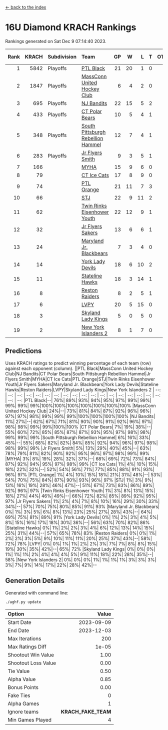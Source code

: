 [<- back to the index](readme.md)
# 16U Diamond KRACH Rankings
Rankings generated on Sat Dec  9 07:14:40 2023.

Rank|KRACH|Subdivision|Team|GP|W|L|T|OTW|OTL|SoS|Exp Wins|Win Diff
---:|---:|:---|:---|---:|---:|---:|---:|---:|---:|---:|---:|---:
1|5842|Playoffs|[PTL Black](https://gamesheetstats.com/seasons/3663/teams/140833/schedule)|21|20|1|0|2|0|359|20.8|-0.0
2|1847|Playoffs|[MassConn United Hockey Club](https://gamesheetstats.com/seasons/3663/teams/140835/schedule)|6|4|2|0|0|0|1891|4.8|-0.0
3|695|Playoffs|[NJ Bandits](https://gamesheetstats.com/seasons/3663/teams/140836/schedule)|22|15|5|2|0|2|791|16.8|-0.0
4|433|Playoffs|[CT Polar Bears](https://gamesheetstats.com/seasons/3663/teams/140834/schedule)|10|5|4|1|0|0|1286|6.3|-0.0
5|348|Playoffs|[South Pittsburgh Rebellion Hammel](https://gamesheetstats.com/seasons/3663/teams/140839/schedule)|12|7|4|1|0|0|1040|8.4|0.0
6|283|Playoffs|[Jr Flyers Smith](https://gamesheetstats.com/seasons/3663/teams/140837/schedule)|9|3|5|1|1|2|1478|4.3|-0.0
7|166||[MYHA](https://gamesheetstats.com/seasons/3663/teams/140838/schedule)|15|9|6|0|0|0|877|9.9|0.0
8|79||[CT Ice Cats](https://gamesheetstats.com/seasons/3663/teams/140846/schedule)|17|8|9|0|0|1|659|8.9|0.0
9|74||[PTL Orange](https://gamesheetstats.com/seasons/3663/teams/140842/schedule)|21|11|7|3|1|0|85|13.4|0.0
10|66||[STJ](https://gamesheetstats.com/seasons/3663/teams/140841/schedule)|22|9|11|2|0|1|897|10.9|0.0
11|62||[Twin Rinks Eisenhower Youth](https://gamesheetstats.com/seasons/3663/teams/140847/schedule)|22|12|9|1|3|0|102|13.4|0.0
12|32||[Jr Flyers Sakers](https://gamesheetstats.com/seasons/3663/teams/140843/schedule)|13|6|6|1|2|0|85|7.4|0.0
13|24||[Maryland Jr. Blackbears](https://gamesheetstats.com/seasons/3663/teams/140848/schedule)|7|3|4|0|0|1|791|3.9|0.0
14|14||[York Lady Devils](https://gamesheetstats.com/seasons/3663/teams/140845/schedule)|18|6|10|2|0|2|352|7.9|0.0
15|11||[Stateline Hawks](https://gamesheetstats.com/seasons/3663/teams/140840/schedule)|18|3|14|1|0|1|1059|4.4|0.0
16|8||[Reston Raiders](https://gamesheetstats.com/seasons/3663/teams/140850/schedule)|8|2|5|1|1|0|25|3.4|0.0
17|6||[LVPY](https://gamesheetstats.com/seasons/3663/teams/140844/schedule)|20|5|15|0|0|0|94|5.9|0.0
18|3||[Skyland Lady Kings](https://gamesheetstats.com/seasons/3663/teams/140849/schedule)|5|0|5|0|0|0|48|0.9|0.0
19|2||[New York Islanders 2](https://gamesheetstats.com/seasons/3663/teams/140851/schedule)|8|1|7|0|0|0|33|1.9|0.0

## Predictions
Uses KRACH ratings to predict winning percentage of each team (row) against each opponent (column).
||PTL Black|MassConn United Hockey Club|NJ Bandits|CT Polar Bears|South Pittsburgh Rebellion Hammel|Jr Flyers Smith|MYHA|CT Ice Cats|PTL Orange|STJ|Twin Rinks Eisenhower Youth|Jr Flyers Sakers|Maryland Jr. Blackbears|York Lady Devils|Stateline Hawks|Reston Raiders|LVPY|Skyland Lady Kings|New York Islanders 2
| --: | --: | --: | --: | --: | --: | --: | --: | --: | --: | --: | --: | --: | --: | --: | --: | --: | --: | --: | --: 
|PTL Black|--| 76%| 89%| 93%| 94%| 95%| 97%| 99%| 99%| 99%| 99%| 99%|100%|100%|100%|100%|100%|100%|100%
|MassConn United Hockey Club| 24%|--| 73%| 81%| 84%| 87%| 92%| 96%| 96%| 97%| 97%| 98%| 99%| 99%| 99%|100%|100%|100%|100%
|NJ Bandits| 11%| 27%|--| 62%| 67%| 71%| 81%| 90%| 90%| 91%| 92%| 96%| 97%| 98%| 98%| 99%| 99%|100%|100%
|CT Polar Bears|  7%| 19%| 38%|--| 55%| 60%| 72%| 85%| 85%| 87%| 87%| 93%| 95%| 97%| 98%| 98%| 99%| 99%| 99%
|South Pittsburgh Rebellion Hammel|  6%| 16%| 33%| 45%|--| 55%| 68%| 82%| 82%| 84%| 85%| 92%| 94%| 96%| 97%| 98%| 98%| 99%| 99%
|Jr Flyers Smith|  5%| 13%| 29%| 40%| 45%|--| 63%| 78%| 79%| 81%| 82%| 90%| 92%| 95%| 96%| 97%| 98%| 99%| 99%
|MYHA|  3%|  8%| 19%| 28%| 32%| 37%|--| 68%| 69%| 72%| 73%| 84%| 87%| 92%| 94%| 95%| 97%| 98%| 99%
|CT Ice Cats|  1%|  4%| 10%| 15%| 18%| 22%| 32%|--| 52%| 54%| 56%| 71%| 77%| 85%| 88%| 91%| 93%| 96%| 97%
|PTL Orange|  1%|  4%| 10%| 15%| 18%| 21%| 31%| 48%|--| 53%| 54%| 70%| 75%| 84%| 87%| 90%| 93%| 96%| 97%
|STJ|  1%|  3%|  9%| 13%| 16%| 19%| 28%| 46%| 47%|--| 51%| 67%| 73%| 83%| 86%| 89%| 92%| 96%| 97%
|Twin Rinks Eisenhower Youth|  1%|  3%|  8%| 13%| 15%| 18%| 27%| 44%| 46%| 49%|--| 66%| 72%| 82%| 85%| 89%| 92%| 95%| 97%
|Jr Flyers Sakers|  1%|  2%|  4%|  7%|  8%| 10%| 16%| 29%| 30%| 33%| 34%|--| 57%| 70%| 75%| 80%| 85%| 91%| 93%
|Maryland Jr. Blackbears|  0%|  1%|  3%|  5%|  6%|  8%| 13%| 23%| 25%| 27%| 28%| 43%|--| 64%| 69%| 75%| 81%| 89%| 91%
|York Lady Devils|  0%|  1%|  2%|  3%|  4%|  5%|  8%| 15%| 16%| 17%| 18%| 30%| 36%|--| 56%| 63%| 70%| 82%| 86%
|Stateline Hawks|  0%|  1%|  2%|  2%|  3%|  4%|  6%| 12%| 13%| 14%| 15%| 25%| 31%| 44%|--| 57%| 65%| 78%| 83%
|Reston Raiders|  0%|  0%|  1%|  2%|  2%|  3%|  5%|  9%| 10%| 11%| 11%| 20%| 25%| 37%| 43%|--| 58%| 72%| 78%
|LVPY|  0%|  0%|  1%|  1%|  2%|  2%|  3%|  7%|  7%|  8%|  8%| 15%| 19%| 30%| 35%| 42%|--| 65%| 72%
|Skyland Lady Kings|  0%|  0%|  0%|  1%|  1%|  1%|  2%|  4%|  4%|  4%|  5%|  9%| 11%| 18%| 22%| 28%| 35%|--| 58%
|New York Islanders 2|  0%|  0%|  0%|  1%|  1%|  1%|  1%|  3%|  3%|  3%|  3%|  7%|  9%| 14%| 17%| 22%| 28%| 42%|--

## Generation Details

Generated with command line:
```
./aghf.py update
```

| Option | Value |
| :----- | ----: |
| Start Date | 2023-09-09 |
| End Date | 2023-12-03 |
| Max Iterations | 200 |
| Max Ratings Diff | 1e-05 |
| Shootout Win Value | 1.00 |
| Shootout Loss Value | 0.00 |
| Tie Value | 0.50 |
| Alpha Value | 0.85 |
| Bonus Points | 0.00 |
| Fake Ties | 0 |
| Alpha Games | 1 |
| Ignore teams | __KRACH_FAKE_TEAM__ |
| Min Games Played | 4 |

